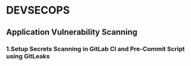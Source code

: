 # DEVSECOPS



## Application Vulnerability Scanning
### 1.Setup Secrets Scanning in GitLab CI and Pre-Commit Script using GitLeaks
